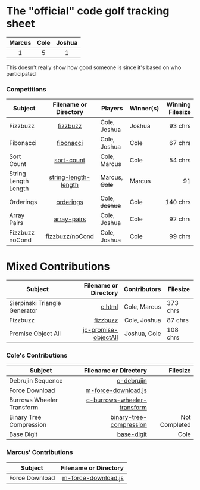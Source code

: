 # The "official" code golf tracking sheet
| Marcus | Cole | Joshua |
| :---: | :---: | :---: |
| 1 | 5 | 1 |

This doesn't really show how good someone is since it's based on who participated

### Competitions
| Subject | Filename or Directory | Players | Winner(s) | Winning Filesize
| --- | :---: | --- | --- | ---: |
| Fizzbuzz | [fizzbuzz](fizzbuzz) | Cole, Joshua | Joshua | 93 chrs |
| Fibonacci | [fibonacci](fibonacci) | Cole, Joshua | Cole | 67 chrs |
| Sort Count | [sort-count](sort-count) | Cole, Marcus | Cole | 54 chrs |
| String Length Length | [string-length-length](string-length-length) | Marcus, ~~Cole~~ | Marcus | 91 |
| Orderings | [orderings](orderings) | Cole, ~~Joshua~~ | Cole | 140 chrs |
| Array Pairs | [array-pairs](array-pairs) | Cole, ~~Joshua~~ | Cole | 92 chrs |
| Fizzbuzz noCond | [fizzbuzz/noCond](fizzbuzz/noCond) | Cole, Joshua | Cole | 99 chrs |

# Mixed Contributions
| Subject | Filename or Directory | Contributors | Filesize |
| --- | ---: | ---: | --- |
| Sierpinski Triangle Generator | [c.html](c.html) | Cole, Marcus | 373 chrs |
| Fizzbuzz | [fizzbuzz](fizzbuzz) | Cole, Joshua | 87 chrs |
| Promise Object All | [jc-promise-objectAll](jc-promise-objectAll.js) | Joshua, Cole | 108 chrs |

### Cole's Contributions
| Subject | Filename or Directory | Filesize |
| --- | ---: | ---: |
| Debrujin Sequence | [c-debrujin](c-debrujin) |
| Force Download | [m-force-download.js](m-force-download.js) |
| Burrows Wheeler Transform | [c-burrows-wheeler-transform](c-burrows-wheeler-transform) |
| Binary Tree Compression | [binary-tree-compression](binary-tree-compression) | Not Completed |
| Base Digit | [base-digit](base-digit) | Cole | Not Completed |

### Marcus' Contributions
| Subject | Filename or Directory |
| --- | ---: |
| Force Download | [m-force-download.js](m-force-download.js) |
